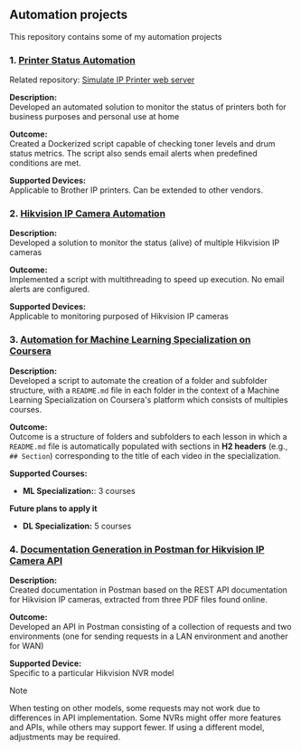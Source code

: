 ## Automation projects

This repository contains some of my automation projects

### 1. [Printer Status Automation](https://github.com/mvarrone/printer-monitoring)
Related repository: [Simulate IP Printer web server](https://github.com/mvarrone/simulate-ip-printer-webserver)

**Description:**  
Developed an automated solution to monitor the status of printers both for business purposes and personal use at home

**Outcome:**  
Created a Dockerized script capable of checking toner levels and drum status metrics. The script also sends email alerts when predefined conditions are met.

**Supported Devices:**  
Applicable to Brother IP printers. Can be extended to other vendors.

### 2. [Hikvision IP Camera Automation](https://github.com/mvarrone/check-rtsp-camera-status)

**Description:**  
Developed a solution to monitor the status (alive) of multiple Hikvision IP cameras

**Outcome:**  
Implemented a script with multithreading to speed up execution. No email alerts are configured.

**Supported Devices:**  
Applicable to monitoring purposed of Hikvision IP cameras

### 3. [Automation for Machine Learning Specialization on Coursera](https://github.com/mvarrone/coursera-scripts)

**Description:**  
Developed a script to automate the creation of a folder and subfolder structure, with a `README.md` file in each folder in the context of a Machine Learning Specialization on Coursera's platform which consists of multiples courses.

**Outcome:**  
Outcome is a structure of folders and subfolders to each lesson in which a `README.md` file is automatically populated with sections in **H2 headers** (e.g., `## Section`) corresponding to the title of each video in the specialization.  

**Supported Courses:**  
- **ML Specialization:**: 3 courses 

**Future plans to apply it** 
- **DL Specialization:** 5 courses

### 4. [Documentation Generation in Postman for Hikvision IP Camera API](https://github.com/mvarrone/hikvision-nvr-postman-collection)

**Description:**  
Created documentation in Postman based on the REST API documentation for Hikvision IP cameras, extracted from three PDF files found online.

**Outcome:**  
Developed an API in Postman consisting of a collection of requests and two environments (one for sending requests in a LAN environment and another for WAN)

**Supported Device:**  
Specific to a particular Hikvision NVR model

> [!NOTE] 
> 
> When testing on other models, some requests may not work due to differences in API implementation. Some NVRs might offer more features and APIs, while others may support fewer. If using a different model, adjustments may be required.
